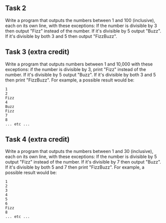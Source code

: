 ## Task 2
Write a program that outputs the numbers between 1 and 100 (inclusive), each on its own line, with these exceptions: If the number is divisible by 3 then output "Fizz" instead of the number. If it's divisible by 5 output "Buzz". If it's divisible by both 3 and 5 then output "FizzBuzz".
## Task 3 (extra credit)
Write a program that outputs numbers between 1 and 10,000 with these exceptions: if the number is divisible by 3, print "Fizz" instead of the number. If it's divisible by 5 output "Buzz". If it's divisible by both 3 and 5 then print "FizzBuzz". For example, a possible result would be:
```
1
2
Fizz
4
Buzz
Fizz
7
8
... etc ...
```
## Task 4 (extra credit)
Write a program that outputs the numbers between 1 and 30 (inclusive), each on its own line, with these exceptions: If the number is divisible by 5 output "Fizz" instead of the number. If it's divisible by 7 then output "Buzz". If it's divisible by both 5 and 7 then print "FizzBuzz". For example, a possible result would be:
```
1
2
3
4
5
6
Fizz
8
... etc ...
```
